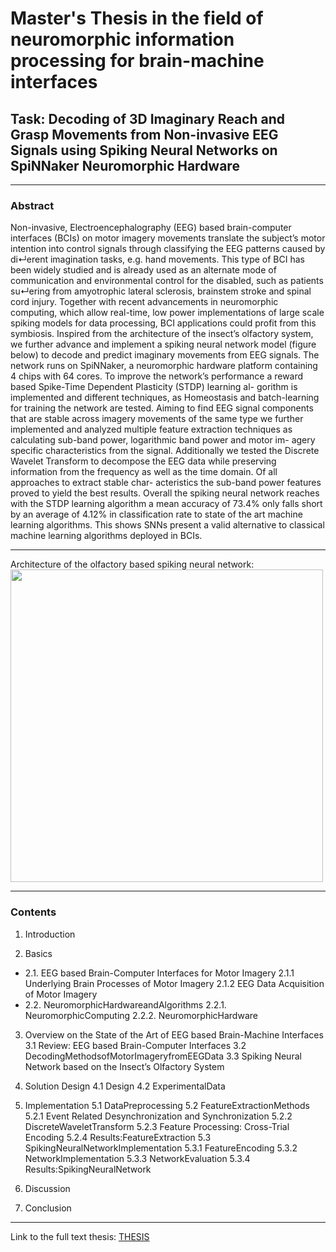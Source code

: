Master's Thesis in the field of neuromorphic information processing for brain-machine interfaces
======================================

## Task: Decoding of 3D Imaginary Reach and Grasp Movements from Non-invasive EEG Signals using Spiking Neural Networks on SpiNNaker Neuromorphic Hardware

--------------------------
### Abstract

Non-invasive, Electroencephalography (EEG) based brain-computer interfaces (BCIs) on motor imagery movements translate the subject’s motor intention into control signals through classifying the EEG patterns caused by di↵erent imagination tasks, e.g. hand movements. This type of BCI has been widely studied and is already used as an alternate mode of communication and environmental control for the disabled, such as patients su↵ering from amyotrophic lateral sclerosis, brainstem stroke and spinal cord injury. Together with recent advancements in neuromorphic computing, which allow real-time, low power implementations of large scale spiking models for data processing, BCI applications could profit from this symbiosis.
Inspired from the architecture of the insect’s olfactory system, we further advance and implement a spiking neural network model (figure below) to decode and predict imaginary movements from EEG signals. The network runs on SpiNNaker, a neuromorphic hardware platform containing 4 chips with 64 cores. To improve the network’s performance a reward based Spike-Time Dependent Plasticity (STDP) learning al- gorithm is implemented and different techniques, as Homeostasis and batch-learning for training the network are tested.
Aiming to find EEG signal components that are stable across imagery movements of the same type we further implemented and analyzed multiple feature extraction techniques as calculating sub-band power, logarithmic band power and motor im- agery specific characteristics from the signal. Additionally we tested the Discrete Wavelet Transform to decompose the EEG data while preserving information from the frequency as well as the time domain. Of all approaches to extract stable char- acteristics the sub-band power features proved to yield the best results. Overall the spiking neural network reaches with the STDP learning algorithm a mean accuracy of 73.4% only falls short by an average of 4.12% in classification rate to state of the art machine learning algorithms. This shows SNNs present a valid alternative to classical machine learning algorithms deployed in BCIs.


--------------------------

Architecture of the olfactory based spiking neural network:
<img src="https://github.com/LeRyc/Master-Thesis-Brain-Machine-Interface/blob/master/readme_img/snn_architecture.png" width="500">


--------------------------

### Contents
1. Introduction

2. Basics
* 2.1. EEG based Brain-Computer Interfaces for Motor Imagery
		2.1.1 Underlying Brain Processes of Motor Imagery
		2.1.2 EEG Data Acquisition of Motor Imagery
* 2.2. NeuromorphicHardwareandAlgorithms
		2.2.1. NeuromorphicComputing
		2.2.2. NeuromorphicHardware

3. Overview on the State of the Art of EEG based Brain-Machine Interfaces
3.1 Review: EEG based Brain-Computer Interfaces
3.2 DecodingMethodsofMotorImageryfromEEGData
3.3 Spiking Neural Network based on the Insect’s Olfactory System

4. Solution Design
4.1 Design
4.2 ExperimentalData

5. Implementation
5.1 DataPreprocessing
5.2 FeatureExtractionMethods
5.2.1 Event Related Desynchronization and Synchronization 
5.2.2 DiscreteWaveletTransform
5.2.3 Feature Processing: Cross-Trial Encoding
5.2.4 Results:FeatureExtraction
5.3 SpikingNeuralNetworkImplementation
5.3.1 FeatureEncoding
5.3.2 NetworkImplementation
5.3.3 NetworkEvaluation
5.3.4 Results:SpikingNeuralNetwork

6. Discussion

7. Conclusion



--------------------------


Link to the full text thesis:
[THESIS](https://github.com/LeRyc/Master-Thesis-Brain-Machine-Interface/blob/master/Report_Final/Thesis.pdf)




